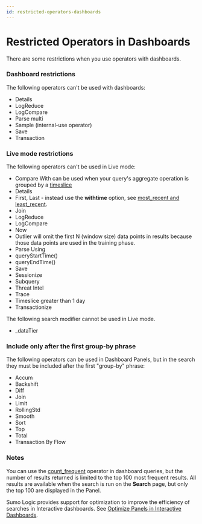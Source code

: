 ```yaml
---
id: restricted-operators-dashboards
---
```


# Restricted Operators in Dashboards

There are some restrictions when you use operators with dashboards.

### Dashboard restrictions

The following operators can't be used with dashboards:

* Details
* LogReduce
* LogCompare
* Parse multi
* Sample (internal-use operator)
* Save
* Transaction

### Live mode restrictions

The following operators can't be used in Live mode:

* Compare With can be used when your query's aggregate operation is grouped by a [timeslice](../search/search-query-language/search-operators/timeslice.md)
* Details
* First, Last - instead use the **withtime** option, see [most_recent and least_recent](../search/search-query-language/group-aggregate-operators/most-recent-and-least-recent.md).
* Join
* LogReduce
* LogCompare
* Now
* Outlier will omit the first N (window size) data points in results because those data points are used in the training phase.
* Parse Using
* queryStartTime()
* queryEndTime()
* Save
* Sessionize
* Subquery
* Threat Intel
* Trace
* Timeslice greater than 1 day
* Transactionize

The following search modifier cannot be used in Live mode.

* \_dataTier

### Include only after the first group-by phrase

The following operators can be used in Dashboard Panels, but in the search they must be included after the first "group-by" phrase: 

* Accum
* Backshift
* Diff
* Join
* Limit
* RollingStd
* Smooth
* Sort
* Top
* Total
* Transaction By Flow

### Notes

You can use the [count_frequent](../../05Search/Search-Query-Language/aaGroup/count,-count-distinct,-and-count-frequent.md "count, count_distinct, and count_frequent") operator in dashboard queries, but the number of results returned is limited to the top 100 most frequent results. All results are available when the search is run on the **Search** page, but only the top 100 are displayed in the Panel.

Sumo Logic provides support for optimization to improve the efficiency of searches in Interactive dashboards. See [Optimize Panels in Interactive Dashboards](get-started/dashboard-optimization.md).
